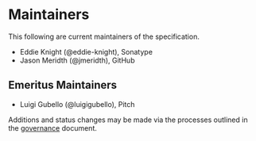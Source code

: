 # Maintainers

This following are current maintainers of the specification. 

- Eddie Knight (@eddie-knight), Sonatype
- Jason Meridth (@jmeridth), GitHub

## Emeritus Maintainers

- Luigi Gubello (@luigigubello), Pitch

Additions and status changes may be made via the processes outlined in the [governance](/GOVERNANCE.md) document.